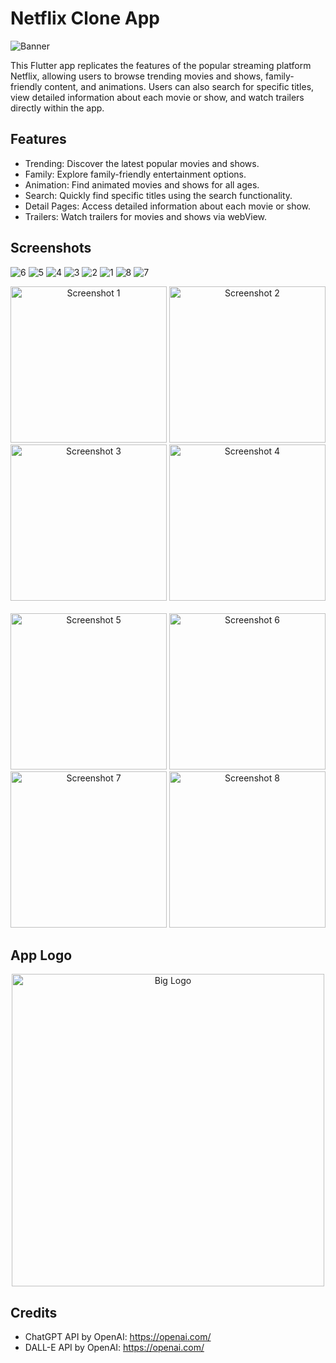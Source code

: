 # Netflix Clone App

![Banner](https://github.com/KavyaMistry369/netflix_clone/assets/130814792/f4e5fd9c-d396-4958-aeab-a455846174d9)

This Flutter app replicates the features of the popular streaming platform Netflix, allowing users to browse trending movies and shows, family-friendly content, and animations. Users can also search for specific titles, view detailed information about each movie or show, and watch trailers directly within the app.


## Features

- Trending: Discover the latest popular movies and shows.
- Family: Explore family-friendly entertainment options.
- Animation: Find animated movies and shows for all ages.
- Search: Quickly find specific titles using the search functionality.
- Detail Pages: Access detailed information about each movie or show.
- Trailers: Watch trailers for movies and shows via webView.


## Screenshots

![6](https://github.com/KavyaMistry369/netflix_clone/assets/130814792/261b1f78-efc1-4c16-83a1-c70da6241bd3)
![5](https://github.com/KavyaMistry369/netflix_clone/assets/130814792/c70621c9-9a69-4113-b267-bb50834bd20a)
![4](https://github.com/KavyaMistry369/netflix_clone/assets/130814792/08f1e807-7033-40a9-99bd-a46d6085176d)
![3](https://github.com/KavyaMistry369/netflix_clone/assets/130814792/c79b56ac-5fb9-40b7-87d8-25e00dd6bc10)
![2](https://github.com/KavyaMistry369/netflix_clone/assets/130814792/188a85d4-41bc-46e8-929a-e0aab02635dd)
![1](https://github.com/KavyaMistry369/netflix_clone/assets/130814792/8cdaf29a-63f6-4d1e-a581-54a255c92b6c)
![8](https://github.com/KavyaMistry369/netflix_clone/assets/130814792/3f201e13-7607-4e92-95c9-b36d8b0c6ae8)
![7](https://github.com/KavyaMistry369/netflix_clone/assets/130814792/0fc678eb-65cf-4d65-86ab-bf8e416020a8)




<div align="center">
    <img src="https://github.com/KavyaMistry369/netflix_clone/assets/130814792/8cdaf29a-63f6-4d1e-a581-54a255c92b6c" alt="Screenshot 1" width="250"/>
    <img src="https://github.com/KavyaMistry369/netflix_clone/assets/130814792/188a85d4-41bc-46e8-929a-e0aab02635dd" alt="Screenshot 2" width="250"/>
    <img src="https://github.com/KavyaMistry369/netflix_clone/assets/130814792/c79b56ac-5fb9-40b7-87d8-25e00dd6bc10" alt="Screenshot 3" width="250"/>
    <img src="https://github.com/KavyaMistry369/netflix_clone/assets/130814792/08f1e807-7033-40a9-99bd-a46d6085176d" alt="Screenshot 4" width="250"/>
</div>
<br/>
<div align="center">
    <img src="https://github.com/KavyaMistry369/netflix_clone/assets/130814792/c70621c9-9a69-4113-b267-bb50834bd20a" alt="Screenshot 5" width="250"/>
    <img src="https://github.com/KavyaMistry369/netflix_clone/assets/130814792/261b1f78-efc1-4c16-83a1-c70da6241bd3" alt="Screenshot 6" width="250"/>
    <img src="https://github.com/KavyaMistry369/netflix_clone/assets/130814792/0fc678eb-65cf-4d65-86ab-bf8e416020a8" alt="Screenshot 7" width="250"/>
    <img src="https://github.com/KavyaMistry369/netflix_clone/assets/130814792/3f201e13-7607-4e92-95c9-b36d8b0c6ae8" alt="Screenshot 8" width="250"/>
</div>

## App Logo

<div align="center">
<img src="https://github.com/KavyaMistry369/chatgpt_clone/assets/130814792/d991a7ae-c339-429b-87fc-d21a0bb2364d" alt="Big Logo" width="500">
</div>

## Credits

- ChatGPT API by OpenAI: https://openai.com/
- DALL-E API by OpenAI: https://openai.com/
